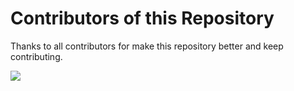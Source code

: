 # Contributors of this Repository

Thanks to all contributors for make this repository better and keep contributing.

<a href="https://github.com/ALLINONE4298/Competitive-Coding-Solutions/graphs/contributors">
  <img src="https://contrib.rocks/image?repo=ALLINONE4298/Competitive-Coding-Solutions" />
</a>
